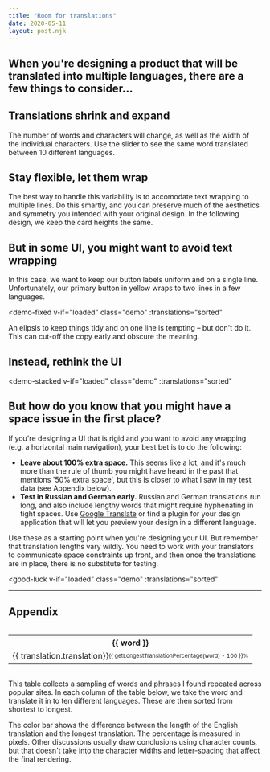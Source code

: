 ```yaml
---
title: "Room for translations"
date: 2020-05-11
layout: post.njk
---
```


<template id="demo-shrink-expand">
  <div class="demo-shrink-expand">
    <input @input="onInput" type="range" min="0" max="9" value="4">
    <div class="stage">
      <div class="word">
        {{ translation }}
      </div>
      <div class="language">
        {{ language }}
      </div>
    </div>
  </div>
</template>


<template id="demo-fluid">
  <div class="demo-fluid">
    <input @input="onInput" type="range" min="0" max="9" value="4">
    <div class="stage">
      <div class="demo-cards">
        <div
          v-for="t in displayTranslations"
          class="demo-card"
          :class="{'rtl': language === 'Arabic' }"
        >
          <div class="demo-card-text">
            {{ t }}
          </div>
        </div>
      </div>
      <div class="language">
        {{ language }}
      </div>
    </div>
  </div>
</template>


<template id="demo-fixed">
  <div class="demo-fixed">
    <input @input="onInput" type="range" min="0" max="9" value="4">
    <div class="stage">
      <div
        class="demo-alert"
        :class="{'rtl': language === 'Arabic'}"
      >
        <div class="demo-alert-title">{{ t[2] }}</div>
        <p>{{ t[3] }}</p>
        <div
          class="demo-alert-footer"
        >
          <div class="demo-alert-button">
            {{ t[0]}}
          </div>
          <div
            class="demo-alert-button demo-alert-button-primary"
            :class="{'ellipsis': ellipsis}">
            {{ t[1] }}
          </div>
        </div>
      </div>
      <div class="language">
        {{ language }}
      </div>
    </div>
    <br />
    <label class="checkbox-label">
      <input type="checkbox" v-model="ellipsis" class="checkbox" />
      <span>Use an ellipsis&hellip;</span>
    </label>
  </div>
</template>


<template id="demo-stacked">
  <div class="demo-stacked">
    <input @input="onInput" type="range" min="0" max="9" value="4">
    <div class="stage">
      <div class="demo-alert" :class="{'rtl': language === 'Arabic'}">
        <div class="demo-alert-title">{{ t[2] }}</div>
        <p>{{ t[0] }}</p>
        <div
          class="demo-alert-footer"
        >
          <div class="demo-alert-button">
            {{ t[1]}}
          </div>
          <div class="demo-alert-button demo-alert-button-primary">
            {{ t[3] }}
          </div>
        </div>
      </div>
      <div class="language">
        {{ language }}
      </div>
    </div>
  </div>
</template>

<template id="good-luck">
  <div class="good-luck">
    <input @input="onInput" type="range" min="0" max="9" value="4">
    <div class="stage">
      <div class="word" v-for="n in 7">
        {{ translation }}
      </div>
    </div>
  </div>
</template>





<div id="app">
  <h2 class="subtitle">When you're designing a product that will be translated into multiple languages, there are a few things to consider...</h2>
  
  <h2>Translations shrink and expand</h2>
  <p>The number of words and characters will change, as well as the width of the individual characters. Use the slider to see the same word translated between 10 different languages.</p>
  <demo-shrink-expand
    v-if="loaded"
    class="demo"
    :translations="sorted"
  ></demo-shrink-expand>

  <h2>Stay flexible, let them wrap</h2>
  <p>The best way to handle this variability is to accomodate text wrapping to multiple lines. Do this smartly, and you can preserve much of the aesthetics and symmetry you intended with your original design. In the following design, we keep the card heights the same.</p>
  <demo-fluid
    v-if="loaded"
    class="demo"
    :translations="sorted"
  ></demo-fluid>

  <h2>But in some UI, you might want to avoid text wrapping</h2>
  
  <p>In this case, we want to keep our button labels uniform and on a single line. Unfortunately, our primary button in yellow wraps to two lines in a few languages.</p>

  <demo-fixed
    v-if="loaded"
    class="demo"
    :translations="sorted"
  ></demo-fixed>

  <p>An ellpsis to keep things tidy and on one line is tempting – but don't do it. This can cut-off the copy early and obscure the meaning.</p>

  <h2>Instead, rethink the UI</h2>

  <demo-stacked
    v-if="loaded"
    class="demo"
    :translations="sorted"
  ></demo-stacked>


  <h2>But how do you know that you might have a space issue in the first place?</h2>

  <p>If you're designing a UI that is rigid and you want to avoid any wrapping (e.g. a horizontal main navigation), your best bet is to do the following:</p>
  <ul>
    <li><strong>Leave about 100% extra space.</strong> This seems like a lot, and it's much more than the rule of thumb you might have heard in the past that mentions '50% extra space', but this is closer to what I saw in my test data (see Appendix below).</li>
    <li><strong>Test in Russian and German early.</strong> Russian and German translations run long, and also include lengthy words that might require hyphenating in tight spaces. Use <a href="https://translate.google.com/">Google Translate</a> or find a plugin for your design application that will let you preview your design in a different language.</li>
  </ul>

  <p>Use these as a starting point when you're designing your UI. But remember that translation lengths vary wildly. You need to work with your translators to communicate space constraints up front, and then once the translations are in place, there is no substitute for testing.</p>

  <good-luck
    v-if="loaded"
    class="demo"
    :translations="sorted"
  >
  </good-luck> 


<hr />

<h2 id="appendix">Appendix</h2>


  <div class="table-wrapper">
      <table class="left-align top-align no-wrap">
        <tr>
          <th v-for="word in tableWords">
            {{ word }}
          </th>
        </tr>
        <tr>
          <td v-for="word in tableWords">
            <div
              v-for="(translation, i) in getTranslations(word)"
              class="word-wrap"
              :class="{ 'word-wrap-base': translation.language === sourceLanguage }"
            >
              <div
                v-if="translation.language === sourceLanguage && percentageVisible(word)"
                class="word-percent-diff"
              >
                {{ getLongestTranslationPercentage(word) - 100 }}%
              </div>
              <div
                class="word"
                :class="{ 'word-base': translation.language === sourceLanguage }"
              >
                {{ translation.translation}}
              </div>
            </div>
          </td>
        </tr>
      </table>
  </div>

<p>This table collects a sampling of words and phrases I found repeated across popular sites. In each column of the table below, we take the word and translate it in to ten different languages. These are then sorted from shortest to longest.

<p>The color bar shows the difference between the length of the English translation and the longest translation. The percentage is measured in pixels. Other discussions usually draw conclusions using character counts, but that doesn't take into the character widths and letter-spacing that affect the final rendering.</p>

<!--

### Appendix


#### 1. Which languages did you use in the table? 

English, Chinese, Spanish, Arabic, Indonesian / Malaysian, Portugese, French, Japanese, Russian, and German. These are the 'Top Ten Languages Used in the Web' as noted by [Internet World Stats](https://www.internetworldstats.com/stats7.htm).


#### 2. How did you pick the words to translate in the table?

I picked twenty sites, mostly big ones (e.g. wikipedia, google.com/about), but also a few smallers ones (e.g. kottke.org), and scraped their text. I then plucked out the repeating phrases and words, and that is what you see in the table.
-->

</div>

<link rel="stylesheet" href="/css/forms.css" />
<link rel="stylesheet" href="/css/table.css" />
<link href="https://fonts.googleapis.com/css2?family=Inter:wght@400;700;900&display=swap" rel="stylesheet">

<style>
.demo {
  margin-bottom: var(--block-bottom);
}

.stage {
  padding: var(--gutter);
  border-radius: var(--radius-xl);
  border: 1px solid var(--border-color-light);
  margin-top: 8px;
}

.rtl {
  direction: rtl;
}

.ellipsis {
  white-space: nowrap;
  overflow: hidden;
  text-overflow: ellipsis;
}

/* ----------------------- */
/* Demo: Shrink and Expand */
/* ----------------------- */

.demo-shrink-expand .word {
  margin-bottom: 4px;  
  font-size: 1.8rem;
  line-height: 1.5em;  
  background: var(--yellow);
  border-radius: var(--radius-xl);
}

@media (min-width: 800px) {
  .demo-shrink-expand .word {
    font-size: 3.5rem;
  }
}

/* ----------- */
/* Demo: Fluid */
/* ----------- */

.demo-cards {
  display: grid;
  grid-template-columns: repeat(2, minmax(3rem, 11rem));
  grid-template-rows: 10rem;
  grid-gap: var(--gutter);
  margin-bottom: 8px;
}

.demo-card {
  display: flex;
  flex-direction: column-reverse;
  border: 1px solid var(--border-color-light);
  border-radius: var(--radius-xl);
  background: var(--recessed-bg-color);
  background: repeating-linear-gradient(
    45deg,
    #ec5,
    #ec5 3px,
    var(--yellow) 3px,
    var(--yellow) 6px
  );
}

.demo-card-text {
  padding: var(--gutter);
  background: white;
  font-weight: var(--weight-bold);
  border-radius: 0 0 var(--radius-xl) var(--radius-xl);
}


/* ----------------------- */
/* Demo: Fixed and Stacked */
/* ----------------------- */

.demo-fixed {
  margin-bottom: 12px;  
}

.demo-fixed .stage,
.demo-stacked .stage {
  background: var(--recessed-bg-color);
}

.demo-alert {
  width: 280px;
  text-align: center;
  background: white;
  border: 1px solid var(--border-color-light);
  border-radius: var(--radius-xl);
  margin-bottom: var(--gutter);
}

.demo-alert-title {
  padding: var(--gutter);
  font-size: 1.125rem;
  font-weight: var(--weight-bold);
}

.demo-alert p {
  padding-left: var(--gutter);
  padding-right: var(--gutter);
}

.demo-alert-footer {
  display: grid;
  grid-template-columns: 1fr 1fr;
  padding: 0 var(--gutter) var(--gutter) var(--gutter);
  grid-gap: 4px;
}

.demo-stacked .demo-alert-footer {
  grid-template-columns: 1fr;
}


.demo-alert-button {
  padding: 12px 8px;
  line-height: 1em;
  font-size: 0.875rem;
  font-weight: 600;
  background: #F0F0F0;
  border-radius: var(--radius);
}

.demo-alert-button-primary {
  background: var(--yellow);
}


/* --------- */
/* Good luck */
/* --------- */

.good-luck .word {
  display: block;
  font-size: 2rem;
  font-weight: 900;
  line-height: 1em;
  color: white;
  text-transform: uppercase;
  -webkit-text-stroke: 1px var(--color);
}

.good-luck .word:nth-child(4) {
  color: var(--color); 
}






/* ----- */
/* Table */
/* -----*/


.table-wrapper {
  overflow-x: scroll;
  margin-left: calc(var(--gutter) * -1);
  margin-right: calc(var(--gutter) * -1);
}

@media (min-width: 800px) {
  .table-wrapper {
    margin-left: 0;
    margin-right: 0;
  }
}

.word-wrap {
  margin-bottom: 2px;
}

.word-wrap-base {
  background: #eee;
  background: repeating-linear-gradient(
    45deg,
    #ddd,
    #ddd 3px,
    #bbb 3px,
    #bbb 6px
  );
  background: var(--yellow);
}

.word {
  display: inline-block;
}

.word-base {
  background: #eee;
}

.word-percent-diff {
  position: relative;
  top: 3px;
  float: right;
  font-size: 0.6875rem;
}
  </style>



<script src="/js/vue.min.js"></script>
<script>

const LANGUAGE_CODES = {
  'en': 'English',
  'zh-CN': 'Chinese',
  'es': 'Spanish',
  'ar': 'Arabic',
  'id': 'Indoseian',
  'pt': 'Portugese',
  'fr': 'French',
  'ja': 'Japnese',
  'ru': 'Russian',
  'de': 'German',
}

/* ------------------ */
/* demo-shrink-expand */
/* ------------------ */
Vue.component('demo-shrink-expand', {
  template: '#demo-shrink-expand',
  
  props: {
    translations: Array,
  },

  data() {
    return {
      index: this.translations['support'].findIndex(t => t.language === 'en'),
    };
  },

  computed: {
    language() {
      return LANGUAGE_CODES[this.translations['support'][this.index].language];
    },
    translation() {
      return this.translations['support'][this.index].translation;
    },
  },

  methods: {
    onInput(e) {
      this.index = e.target.value;
    },
  },
});


/* ---------- */
/* demo-fluid */
/* ---------- */

Vue.component('demo-fluid', {
  template: '#demo-fluid',
  props: {
    translations: Array,
  },
  data() {
    return {
      index: this.translations['In a horizontal grid'].findIndex(t => t.language === 'en'),
    };
  },
  computed: {
    language() {
      return LANGUAGE_CODES[this.translations['In a horizontal grid'][this.index].language];
    },
    displayTranslations() {
      let display = [];
      
      let gridStrObj = this.translations['In a horizontal grid'][this.index];
      let language = gridStrObj.language;
      let twoCardsStr = this.translations['Two cards'].find(t => t.language === language).translation;

      display.push(twoCardsStr);
      display.push(gridStrObj.translation);
      
      return display;
    },
  },
  methods: {
    onInput(e) {
      this.index = e.target.value;
    },
  },
});


/* ---------- */
/* demo-fixed */
/* ---------- */

Vue.component('demo-fixed', {
  template: '#demo-fixed',
  props: {
    translations: Array,
  },
  data() {
    return {
      ellipsis: false,
      index: this.translations['Save document'].findIndex(t => t.language === 'en'),
    };
  },
  computed: {
    language() {
      return LANGUAGE_CODES[this.translations['Save document'][this.index].language];
    },
    t() {
      let display = [];
      
      let btn2Obj = this.translations['Save document'][this.index];
      let language = btn2Obj.language;
      let btn1 = this.translations['Cancel'].find(t => t.language === language).translation;
      let t2 = this.translations['Alert component'].find(t => t.language === language).translation;
      let t3 = this.translations['This modal component has a fixed width of 280px.'].find(t => t.language === language).translation;
      display.push(btn1);
      display.push(btn2Obj.translation);
      display.push(t2);
      display.push(t3);
      
      return display;
    },
  },
  methods: {
    onInput(e) {
      this.index = e.target.value;
    },
  },
})


/* ------------ */
/* demo-stacked */
/* ------------ */

Vue.component('demo-stacked', {
  template: '#demo-stacked',
  props: {
    translations: Array,
  },
  data() {
    return {
      index: this.translations['This time we stack the buttons to give the labels plenty of room.'].findIndex(t => t.language === 'en'),
    };
  },
  computed: {
    language() {
      return LANGUAGE_CODES[this.translations['This time we stack the buttons to give the labels plenty of room.'][this.index].language];
    },
    t() {
      let display = [];
      
      // console.log(this.translations);
      let t0obj = this.translations['This time we stack the buttons to give the labels plenty of room.'][this.index];
      
      let language = t0obj.language;
      let t1 = this.translations['Cancel'].find(t => t.language === language).translation;
      let t2 = this.translations['Alert component'].find(t => t.language === language).translation;
      let t3 = this.translations['Save document'].find(t => t.language === language).translation;
      display.push(t0obj.translation, t1, t2, t3);
      
      return display;
    },
  },
  methods: {
    onInput(e) {
      this.index = e.target.value;
    },
  },
})


/* --------- */
/* good-luck */
/* --------- */

Vue.component('good-luck', {
  template: '#good-luck',
  
  props: {
    translations: Array,
  },

  data() {
    return {
      index: this.translations['Good luck'].findIndex(t => t.language === 'en'),
    };
  },

  computed: {
    translation() {
      return this.translations['Good luck'][this.index].translation;
    },
  },

  methods: {
    onInput(e) {
      this.index = e.target.value;
    },
  },
})







const ENGLISH = 'en';

new Vue({
  el: '#app',

  data() {
    return { 
        json: null,
        languages: [],
        loaded: false,
        sourceLanguage: ENGLISH,
        words: [],
    };
  },
  
  async created() {
    const res = await fetch('/data/translations.json')
    const { data } = await res.json();

    // Extract langs and words    
    this.json = data;
    this.words = Object.keys(data);
    this.languages = Object.keys(data[this.words[0]]);

    this.loaded = true;
  },

  computed: {
    tableWords() {
      return this.words.filter(word => {
        return ![
          'Alert component',
          'This modal component has a fixed width of 280px.',
          'This time we stack the buttons to give the labels plenty of room.',
          'Cancel',
          'In a horizontal grid',
          'Save document',
          'Good luck',
        ].includes(word)
      })
    },
    sorted() {      
      let sorted = {};

      this.words.forEach(word => {
        let wordObj = this.json[word]
        let wordArr = [];

        Object.keys(wordObj).forEach(language => {
          let transObj = Object.assign({}, wordObj[language]);
          transObj.language = language;
          wordArr.push(transObj);
        })

        // Sort by pixelWidth asc
        wordArr = wordArr.sort((a, b) => {
          if (a.pixelWidth < b.pixelWidth) {
            return -1;
          } else if (a.pixelWidth > b.pixelWidth) {
            return 1;
          }
          return 0;
        });

        let { pixelWidth: basePixelWidth} = wordArr.find(word => {
          return word.language === ENGLISH
        })
        
        wordArr = wordArr.map(word => {
          word.percentageOfBase = ((word.pixelWidth / basePixelWidth) * 100).toFixed(0)
          return word;
        });
        sorted[word] = wordArr;
      })
      // console.log(sorted);
      return sorted;
    },
    unsorted() {
      let unsorted = {};
      
      this.words.forEach(word => {
        let wordObj = this.json[word]
        let wordArr = [];
      
        Object.keys(wordObj).forEach(language => {
          wordArr.push(wordObj[language].translation);
        })

        unsorted[word] = wordArr;
      });
      return unsorted;
    },
  },

  methods: {
    getTranslations(word) {
      return this.sorted[word];
    },
    getLongestTranslationPercentage(word) {
      let translations = this.sorted[word];
      return translations[translations.length - 1].percentageOfBase;
    },
    percentageVisible(word) {
      let translations = this.sorted[word];
      const obj = translations[translations.length - 1];
      const englishPixels = obj.pixelWidth / (obj.percentageOfBase * 0.01);
      const barWidth = obj.pixelWidth - englishPixels;
      return barWidth > 24;
    },    
  }
})   
</script>

